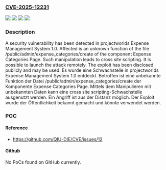 ### [CVE-2025-12231](https://cve.mitre.org/cgi-bin/cvename.cgi?name=CVE-2025-12231)
![](https://img.shields.io/static/v1?label=Product&message=Expense%20Management%20System&color=blue)
![](https://img.shields.io/static/v1?label=Version&message=1.0%20&color=brightgreen)
![](https://img.shields.io/static/v1?label=Vulnerability&message=Code%20Injection&color=brightgreen)
![](https://img.shields.io/static/v1?label=Vulnerability&message=Cross%20Site%20Scripting&color=brightgreen)

### Description

A security vulnerability has been detected in projectworlds Expense Management System 1.0. Affected is an unknown function of the file /public/admin/expense_categories/create of the component Expense Categories Page. Such manipulation leads to cross site scripting. It is possible to launch the attack remotely. The exploit has been disclosed publicly and may be used.
Es wurde eine Schwachstelle in projectworlds Expense Management System 1.0 entdeckt. Betroffen ist eine unbekannte Funktion der Datei /public/admin/expense_categories/create der Komponente Expense Categories Page. Mittels dem Manipulieren mit unbekannten Daten kann eine cross site scripting-Schwachstelle ausgenutzt werden. Ein Angriff ist aus der Distanz möglich. Der Exploit wurde der Öffentlichkeit bekannt gemacht und könnte verwendet werden.

### POC

#### Reference
- https://github.com/QIU-DIE/CVE/issues/12

#### Github
No PoCs found on GitHub currently.

